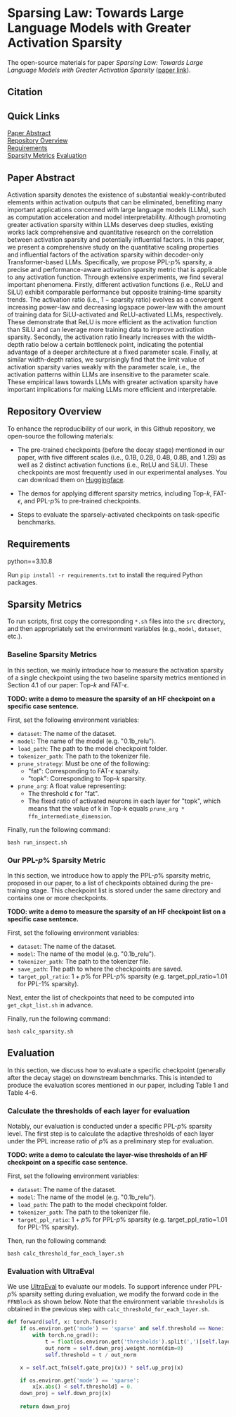 # Sparsing Law: Towards Large Language Models with Greater Activation Sparsity

The open-source materials for paper *Sparsing Law: Towards Large Language Models with Greater Activation Sparsity* ([paper link](TODO)).

## Citation

## Quick Links

[Paper Abstract](#paper-abstract)  
[Repository Overview](#repository-overview)  
[Requirements](#requirements)  
[Sparsity Metrics](#sparsity-metrics)
[Evaluation](#evaluation)

## Paper Abstract

Activation sparsity denotes the existence of substantial weakly-contributed elements within activation outputs that can be eliminated, benefiting many important applications concerned with large language models (LLMs), such as computation acceleration and model interpretability. 
Although promoting greater activation sparsity within LLMs deserves deep studies, existing works lack comprehensive and quantitative research on the correlation between activation sparsity and potentially influential factors.
In this paper, we present a comprehensive study on the quantitative scaling properties and influential factors of the activation sparsity within decoder-only Transformer-based LLMs. 
Specifically, we propose PPL-$`p\%`$ sparsity, a precise and performance-aware activation sparsity metric that is applicable to any activation function. 
Through extensive experiments, we find several important phenomena.
Firstly, different activation functions (i.e., ReLU and SiLU) exhibit comparable performance but opposite training-time sparsity trends. The activation ratio (i.e., $`1-\mathrm{sparsity\ ratio}`$) evolves as a convergent increasing power-law and decreasing logspace power-law with the amount of training data for SiLU-activated and ReLU-activated LLMs, respectively. These demonstrate that ReLU is more efficient as the activation function than SiLU and can leverage more training data to improve activation sparsity.
Secondly, the activation ratio linearly increases with the width-depth ratio below a certain bottleneck point, indicating the potential advantage of a deeper architecture at a fixed parameter scale.
Finally, at similar width-depth ratios, we surprisingly find that the limit value of activation sparsity varies weakly with the parameter scale, i.e., the activation patterns within LLMs are insensitive to the parameter scale. These empirical laws towards LLMs with greater activation sparsity have important implications for making LLMs more efficient and interpretable.

## Repository Overview

To enhance the reproducibility of our work, in this Github repository, we open-source the following materials:

- The pre-trained checkpoints (before the decay stage) mentioned in our paper, with five different scales (i.e., 0.1B, 0.2B, 0.4B, 0.8B, and 1.2B) as well as 2 distinct activation functions (i.e., ReLU and SiLU). These checkpoints are most frequently used in our experimental analyses. You can download them on [Huggingface](TODO).

- The demos for applying different sparsity metrics, including Top-$`k`$, FAT-$`\epsilon`$, and PPL-$`p\%`$ to pre-trained checkpoints.

- Steps to evaluate the sparsely-activated checkpoints on task-specific benchmarks.

## Requirements

python==3.10.8

Run `pip install -r requirements.txt` to install the required Python packages.

## Sparsity Metrics

To run scripts, first copy the corresponding `*.sh` files into the `src` directory, and then appropriately set the environment variables (e.g., `model`, `dataset`, etc.).

### Baseline Sparsity Metrics

In this section, we mainly introduce how to measure the activation sparsity of a single checkpoint using the two baseline sparsity metrics mentioned in Section 4.1 of our paper: Top-$`k`$ and FAT-$`\epsilon`$.

**TODO: write a demo to measure the sparsity of an HF checkpoint on a specific case sentence.**

First, set the following environment variables:
- `dataset`: The name of the dataset.
- `model`: The name of the model (e.g. "0.1b_relu").
- `load_path`: The path to the model checkpoint folder.
- `tokenizer_path`: The path to the tokenizer file.
- `prune_strategy`: Must be one of the following:
    - "fat": Corresponding to FAT-$`\epsilon`$ sparsity.
    - "topk": Corresponding to Top-$`k`$ sparsity.
- `prune_arg`: A float value representing:
    - The threshold $`\epsilon`$ for "fat".
    - The fixed ratio of activated neurons in each layer for "topk", which means that the value of k in Top-k equals `prune_arg * ffn_intermediate_dimension`.

Finally, run the following command:
```
bash run_inspect.sh
```

### Our PPL-$`p\%`$ Sparsity Metric

In this section, we introduce how to apply the PPL-$`p\%`$ sparsity metric, proposed in our paper, to a list of checkpoints obtained during the pre-training stage. This checkpoint list is stored under the same directory and contains one or more checkpoints.

**TODO: write a demo to measure the sparsity of an HF checkpoint list on a specific case sentence.**

First, set the following environment variables:
- `dataset`: The name of the dataset.
- `model`: The name of the model (e.g. "0.1b_relu").
- `tokenizer_path`: The path to the tokenizer file.
- `save_path`: The path to where the checkpoints are saved.
- `target_ppl_ratio`: $`1+p\%`$ for PPL-$`p\%`$ sparsity (e.g. target_ppl_ratio=1.01 for PPL-$`1\%`$ sparsity).

Next, enter the list of checkpoints that need to be computed into `get_ckpt_list.sh` in advance.

Finally, run the following command:
```
bash calc_sparsity.sh
```

## Evaluation

In this section, we discuss how to evaluate a specific checkpoint (generally after the decay stage) on downstream benchmarks. This is intended to produce the evaluation scores mentioned in our paper, including Table 1 and Table 4-6.

### Calculate the thresholds of each layer for evaluation

Notably, our evaluation is conducted under a specific PPL-$`p\%`$ sparsity level. The first step is to calculate the adaptive thresholds of each layer under the PPL increase ratio of $`p\%`$ as a preliminary step for evaluation.

**TODO: write a demo to calculate the layer-wise thresholds of an HF checkpoint on a specific case sentence.**

First, set the following environment variables:
- `dataset`: The name of the dataset.
- `model`: The name of the model (e.g. "0.1b_relu").
- `load_path`: The path to the model checkpoint folder.
- `tokenizer_path`: The path to the tokenizer file.
- `target_ppl_ratio`: $`1+p\%`$ for PPL-$`p\%`$ sparsity (e.g. target_ppl_ratio=1.01 for PPL-$`1\%`$ sparsity).

Then, run the following command:
```
bash calc_threshold_for_each_layer.sh
```

### Evaluation with UltraEval

We use [UltraEval](https://github.com/OpenBMB/UltraEval) to evaluate our models. To support inference under PPL-$`p\%`$ sparsity setting during evaluation, we modify the forward code in the `FFNBlock` as shown below. Note that the environment variable `thresholds` is obtained in the previous step with `calc_threshold_for_each_layer.sh`.

```python
def forward(self, x: torch.Tensor): 
    if os.environ.get('mode') == 'sparse' and self.threshold == None:
        with torch.no_grad():
            t = float(os.environ.get('thresholds').split(',')[self.layer_idx])
            out_norm = self.down_proj.weight.norm(dim=0)
            self.threshold = t / out_norm

    x = self.act_fn(self.gate_proj(x)) * self.up_proj(x)

    if os.environ.get('mode') == 'sparse':
        x[x.abs() < self.threshold] = 0.
    down_proj = self.down_proj(x)
    
    return down_proj
```
